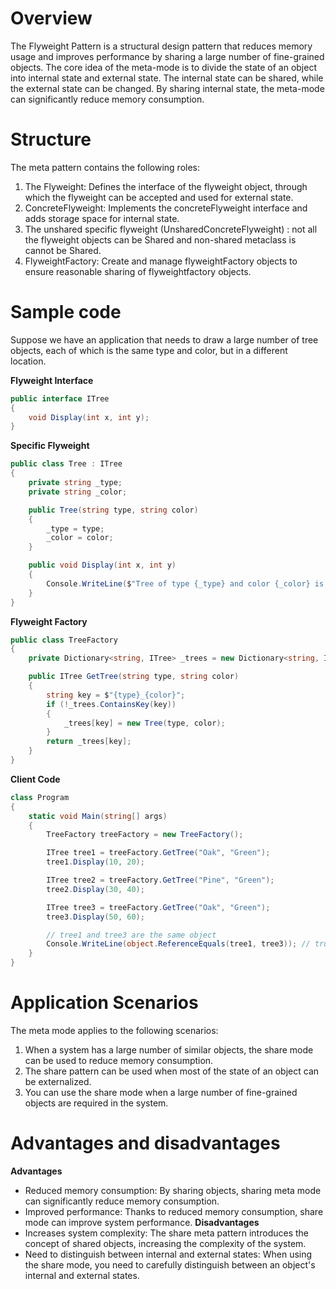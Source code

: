 # Overview
The Flyweight Pattern is a structural design pattern that reduces memory usage and improves performance by sharing a large number of fine-grained objects. The core idea of the meta-mode is to divide the state of an object into internal state and external state. The internal state can be shared, while the external state can be changed. By sharing internal state, the meta-mode can significantly reduce memory consumption.

# Structure
The meta pattern contains the following roles:

1. The Flyweight: Defines the interface of the flyweight object, through which the flyweight can be accepted and used for external state.
2. ConcreteFlyweight: Implements the concreteFlyweight interface and adds storage space for internal state.
3. The unshared specific flyweight (UnsharedConcreteFlyweight) : not all the flyweight objects can be Shared and non-shared metaclass is cannot be Shared.
4. FlyweightFactory: Create and manage flyweightFactory objects to ensure reasonable sharing of flyweightfactory objects.

# Sample code
Suppose we have an application that needs to draw a large number of tree objects, each of which is the same type and color, but in a different location.

**Flyweight Interface**
```csharp
public interface ITree
{
    void Display(int x, int y);
}
```

**Specific Flyweight**
```csharp
public class Tree : ITree
{
    private string _type;
    private string _color;

    public Tree(string type, string color)
    {
        _type = type;
        _color = color;
    }

    public void Display(int x, int y)
    {
        Console.WriteLine($"Tree of type {_type} and color {_color} is at ({x}, {y})");
    }
}
```

**Flyweight Factory**
```csharp
public class TreeFactory
{
    private Dictionary<string, ITree> _trees = new Dictionary<string, ITree>();

    public ITree GetTree(string type, string color)
    {
        string key = $"{type}_{color}";
        if (!_trees.ContainsKey(key))
        {
            _trees[key] = new Tree(type, color);
        }
        return _trees[key];
    }
}
```

**Client Code**
```csharp
class Program
{
    static void Main(string[] args)
    {
        TreeFactory treeFactory = new TreeFactory();

        ITree tree1 = treeFactory.GetTree("Oak", "Green");
        tree1.Display(10, 20);

        ITree tree2 = treeFactory.GetTree("Pine", "Green");
        tree2.Display(30, 40);

        ITree tree3 = treeFactory.GetTree("Oak", "Green");
        tree3.Display(50, 60);

        // tree1 and tree3 are the same object
        Console.WriteLine(object.ReferenceEquals(tree1, tree3)); // true
    }
}
```

# Application Scenarios
The meta mode applies to the following scenarios:

1. When a system has a large number of similar objects, the share mode can be used to reduce memory consumption.
2. The share pattern can be used when most of the state of an object can be externalized.
3. You can use the share mode when a large number of fine-grained objects are required in the system.

# Advantages and disadvantages
**Advantages**
* Reduced memory consumption: By sharing objects, sharing meta mode can significantly reduce memory consumption.
* Improved performance: Thanks to reduced memory consumption, share mode can improve system performance.
**Disadvantages**
* Increases system complexity: The share meta pattern introduces the concept of shared objects, increasing the complexity of the system.
* Need to distinguish between internal and external states: When using the share mode, you need to carefully distinguish between an object's internal and external states.
